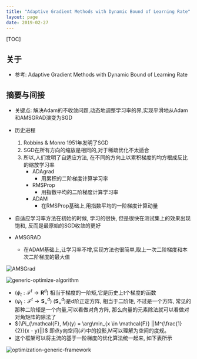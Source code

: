 ```yaml
---
title: "Adaptive Gradient Methods with Dynamic Bound of Learning Rate"
layout: page
date: 2019-02-27
---
```

[TOC]


## 关于
- 参考: Adaptive Gradient Methods with Dynamic Bound of Learning Rate

## 摘要与间接
- 关键点: 解决Adam的不收敛问题,动态地调整学习率的界,实现平滑地从Adam和AMSGRAD演变为SGD
- 历史进程
    1. Robbins & Monro 1951年发明了SGD
    2. SGD在所有方向的缩放是相同的,对于稀疏优化不太适合
    3. 所以,人们发明了自适应方法, 在不同的方向上以累积梯度的均方根成反比的缩放学习率
        - ADAgrad
            - 用累积的二阶梯度计算学习率
        - RMSProp
            - 用指数平均的二阶梯度计算学习率
        - ADAM
            - 在RMSProp基础上,用指数平均的一阶梯度计算动量
        
        
- 自适应学习率方法在初始的时候, 学习的很快, 但是很快在测试集上的效果出现饱和, 反而是最原始的SGD收敛的更好
- AMSGRAD
    - 在ADAM基础上,让学习率不增,实现方法也很简单,取上一次二阶梯度和本次二阶梯度的最大值

![AMSGrad](/wiki/static/images/amsgrad.png)

![generic-optimize-algorithm](/wiki/static/images/generic-optimize-algorithm.png)

- $(\phi_t: \mathcal{F}^t \rightarrow \mathbf{R}^d)$ 相当于梯度的一阶矩,它是历史上t个梯度的函数
- $(\psi_t: \mathcal{F}^t \rightarrow \mathbf{S} _ +^d)$ $(\mathbf{S} _+^d)$是d阶正定方阵, 相当于二阶矩, 不过是一个方阵, 常见的那种二阶矩是一个向量,可以看做对角方阵, 那么向量的元素除法就可以看做对对角矩阵的除法了
- $(\Pi_{\mathcal{F}, M}(y) = \arg\min_{x \in \mathcal{F}} ||M^{\frac{1}{2}}(x - y)||)$ 即点y向空间$(\mathcal{F})$中的投影,M可以理解为空间的度规。
- 这个框架可以将主流的基于一阶梯度的优化算法统一起来, 如下表所示

![optimization-generic-framework](/wiki/static/images/optimization-generic-framework.png)



